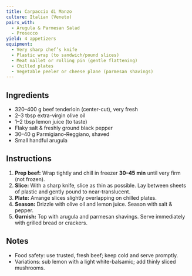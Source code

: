 ```yaml
---
title: Carpaccio di Manzo
culture: Italian (Veneto)
pairs_with:
  - Arugula & Parmesan Salad
  - Prosecco
yield: 4 appetizers
equipment:
  - Very sharp chef’s knife
  - Plastic wrap (to sandwich/pound slices)
  - Meat mallet or rolling pin (gentle flattening)
  - Chilled plates
  - Vegetable peeler or cheese plane (parmesan shavings)
---
```


## Ingredients
- 320–400 g beef tenderloin (center-cut), very fresh
- 2–3 tbsp extra-virgin olive oil
- 1–2 tbsp lemon juice (to taste)
- Flaky salt & freshly ground black pepper
- 30–40 g Parmigiano-Reggiano, shaved
- Small handful arugula

## Instructions
1. **Prep beef:** Wrap tightly and chill in freezer **30–45 min** until very firm (not frozen).
2. **Slice:** With a sharp knife, slice as thin as possible. Lay between sheets of plastic and gently pound to near-translucent.
3. **Plate:** Arrange slices slightly overlapping on chilled plates.
4. **Season:** Drizzle with olive oil and lemon juice. Season with salt & pepper.
5. **Garnish:** Top with arugula and parmesan shavings. Serve immediately with grilled bread or crackers.

## Notes
- Food safety: use trusted, fresh beef; keep cold and serve promptly.  
- Variations: sub lemon with a light white-balsamic; add thinly sliced mushrooms.
